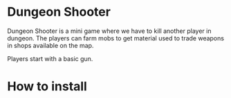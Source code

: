 # Dungeon Shooter

Dungeon Shooter is a mini game where we have to kill another player in dungeon.
The players can farm mobs to get material used to trade weapons in shops available on the map.

Players start with a basic gun.

# How to install

